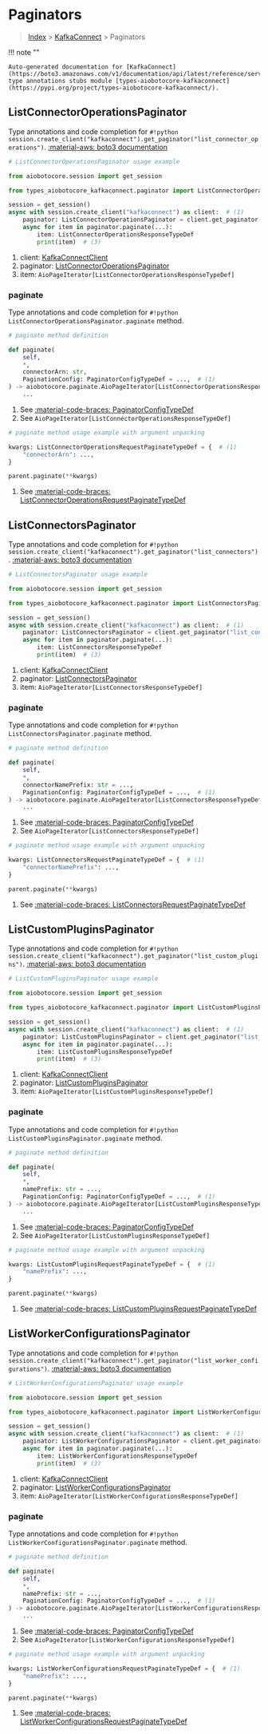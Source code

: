 # Paginators

> [Index](../README.md) > [KafkaConnect](./README.md) > Paginators

!!! note ""

    Auto-generated documentation for [KafkaConnect](https://boto3.amazonaws.com/v1/documentation/api/latest/reference/services/kafkaconnect.html#kafkaconnect)
    type annotations stubs module [types-aiobotocore-kafkaconnect](https://pypi.org/project/types-aiobotocore-kafkaconnect/).

## ListConnectorOperationsPaginator

Type annotations and code completion for `#!python session.create_client("kafkaconnect").get_paginator("list_connector_operations")`.
[:material-aws: boto3 documentation](https://boto3.amazonaws.com/v1/documentation/api/latest/reference/services/kafkaconnect/paginator/ListConnectorOperations.html#KafkaConnect.Paginator.ListConnectorOperations)

```python
# ListConnectorOperationsPaginator usage example

from aiobotocore.session import get_session

from types_aiobotocore_kafkaconnect.paginator import ListConnectorOperationsPaginator

session = get_session()
async with session.create_client("kafkaconnect") as client:  # (1)
    paginator: ListConnectorOperationsPaginator = client.get_paginator("list_connector_operations")  # (2)
    async for item in paginator.paginate(...):
        item: ListConnectorOperationsResponseTypeDef
        print(item)  # (3)
```

1. client: [KafkaConnectClient](./client.md)
2. paginator: [ListConnectorOperationsPaginator](./paginators.md#listconnectoroperationspaginator)
3. item: `AioPageIterator[ListConnectorOperationsResponseTypeDef]`


### paginate

Type annotations and code completion for `#!python ListConnectorOperationsPaginator.paginate` method.

```python
# paginate method definition

def paginate(
    self,
    *,
    connectorArn: str,
    PaginationConfig: PaginatorConfigTypeDef = ...,  # (1)
) -> aiobotocore.paginate.AioPageIterator[ListConnectorOperationsResponseTypeDef]:  # (2)
    ...
```

1. See [:material-code-braces: PaginatorConfigTypeDef](./type_defs.md#paginatorconfigtypedef)
2. See `AioPageIterator[ListConnectorOperationsResponseTypeDef]`


```python
# paginate method usage example with argument unpacking

kwargs: ListConnectorOperationsRequestPaginateTypeDef = {  # (1)
    "connectorArn": ...,
}

parent.paginate(**kwargs)
```

1. See [:material-code-braces: ListConnectorOperationsRequestPaginateTypeDef](./type_defs.md#listconnectoroperationsrequestpaginatetypedef)
## ListConnectorsPaginator

Type annotations and code completion for `#!python session.create_client("kafkaconnect").get_paginator("list_connectors")`.
[:material-aws: boto3 documentation](https://boto3.amazonaws.com/v1/documentation/api/latest/reference/services/kafkaconnect/paginator/ListConnectors.html#KafkaConnect.Paginator.ListConnectors)

```python
# ListConnectorsPaginator usage example

from aiobotocore.session import get_session

from types_aiobotocore_kafkaconnect.paginator import ListConnectorsPaginator

session = get_session()
async with session.create_client("kafkaconnect") as client:  # (1)
    paginator: ListConnectorsPaginator = client.get_paginator("list_connectors")  # (2)
    async for item in paginator.paginate(...):
        item: ListConnectorsResponseTypeDef
        print(item)  # (3)
```

1. client: [KafkaConnectClient](./client.md)
2. paginator: [ListConnectorsPaginator](./paginators.md#listconnectorspaginator)
3. item: `AioPageIterator[ListConnectorsResponseTypeDef]`


### paginate

Type annotations and code completion for `#!python ListConnectorsPaginator.paginate` method.

```python
# paginate method definition

def paginate(
    self,
    *,
    connectorNamePrefix: str = ...,
    PaginationConfig: PaginatorConfigTypeDef = ...,  # (1)
) -> aiobotocore.paginate.AioPageIterator[ListConnectorsResponseTypeDef]:  # (2)
    ...
```

1. See [:material-code-braces: PaginatorConfigTypeDef](./type_defs.md#paginatorconfigtypedef)
2. See `AioPageIterator[ListConnectorsResponseTypeDef]`


```python
# paginate method usage example with argument unpacking

kwargs: ListConnectorsRequestPaginateTypeDef = {  # (1)
    "connectorNamePrefix": ...,
}

parent.paginate(**kwargs)
```

1. See [:material-code-braces: ListConnectorsRequestPaginateTypeDef](./type_defs.md#listconnectorsrequestpaginatetypedef)
## ListCustomPluginsPaginator

Type annotations and code completion for `#!python session.create_client("kafkaconnect").get_paginator("list_custom_plugins")`.
[:material-aws: boto3 documentation](https://boto3.amazonaws.com/v1/documentation/api/latest/reference/services/kafkaconnect/paginator/ListCustomPlugins.html#KafkaConnect.Paginator.ListCustomPlugins)

```python
# ListCustomPluginsPaginator usage example

from aiobotocore.session import get_session

from types_aiobotocore_kafkaconnect.paginator import ListCustomPluginsPaginator

session = get_session()
async with session.create_client("kafkaconnect") as client:  # (1)
    paginator: ListCustomPluginsPaginator = client.get_paginator("list_custom_plugins")  # (2)
    async for item in paginator.paginate(...):
        item: ListCustomPluginsResponseTypeDef
        print(item)  # (3)
```

1. client: [KafkaConnectClient](./client.md)
2. paginator: [ListCustomPluginsPaginator](./paginators.md#listcustompluginspaginator)
3. item: `AioPageIterator[ListCustomPluginsResponseTypeDef]`


### paginate

Type annotations and code completion for `#!python ListCustomPluginsPaginator.paginate` method.

```python
# paginate method definition

def paginate(
    self,
    *,
    namePrefix: str = ...,
    PaginationConfig: PaginatorConfigTypeDef = ...,  # (1)
) -> aiobotocore.paginate.AioPageIterator[ListCustomPluginsResponseTypeDef]:  # (2)
    ...
```

1. See [:material-code-braces: PaginatorConfigTypeDef](./type_defs.md#paginatorconfigtypedef)
2. See `AioPageIterator[ListCustomPluginsResponseTypeDef]`


```python
# paginate method usage example with argument unpacking

kwargs: ListCustomPluginsRequestPaginateTypeDef = {  # (1)
    "namePrefix": ...,
}

parent.paginate(**kwargs)
```

1. See [:material-code-braces: ListCustomPluginsRequestPaginateTypeDef](./type_defs.md#listcustompluginsrequestpaginatetypedef)
## ListWorkerConfigurationsPaginator

Type annotations and code completion for `#!python session.create_client("kafkaconnect").get_paginator("list_worker_configurations")`.
[:material-aws: boto3 documentation](https://boto3.amazonaws.com/v1/documentation/api/latest/reference/services/kafkaconnect/paginator/ListWorkerConfigurations.html#KafkaConnect.Paginator.ListWorkerConfigurations)

```python
# ListWorkerConfigurationsPaginator usage example

from aiobotocore.session import get_session

from types_aiobotocore_kafkaconnect.paginator import ListWorkerConfigurationsPaginator

session = get_session()
async with session.create_client("kafkaconnect") as client:  # (1)
    paginator: ListWorkerConfigurationsPaginator = client.get_paginator("list_worker_configurations")  # (2)
    async for item in paginator.paginate(...):
        item: ListWorkerConfigurationsResponseTypeDef
        print(item)  # (3)
```

1. client: [KafkaConnectClient](./client.md)
2. paginator: [ListWorkerConfigurationsPaginator](./paginators.md#listworkerconfigurationspaginator)
3. item: `AioPageIterator[ListWorkerConfigurationsResponseTypeDef]`


### paginate

Type annotations and code completion for `#!python ListWorkerConfigurationsPaginator.paginate` method.

```python
# paginate method definition

def paginate(
    self,
    *,
    namePrefix: str = ...,
    PaginationConfig: PaginatorConfigTypeDef = ...,  # (1)
) -> aiobotocore.paginate.AioPageIterator[ListWorkerConfigurationsResponseTypeDef]:  # (2)
    ...
```

1. See [:material-code-braces: PaginatorConfigTypeDef](./type_defs.md#paginatorconfigtypedef)
2. See `AioPageIterator[ListWorkerConfigurationsResponseTypeDef]`


```python
# paginate method usage example with argument unpacking

kwargs: ListWorkerConfigurationsRequestPaginateTypeDef = {  # (1)
    "namePrefix": ...,
}

parent.paginate(**kwargs)
```

1. See [:material-code-braces: ListWorkerConfigurationsRequestPaginateTypeDef](./type_defs.md#listworkerconfigurationsrequestpaginatetypedef)
